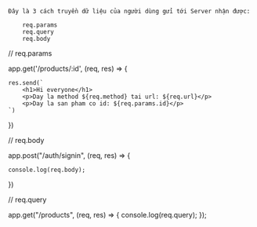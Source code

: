
    Đây là 3 cách truyền dữ liệu của người dùng gửi tới Server nhận được: 

        req.params
        req.query
        req.body



// req.params

app.get('/products/:id', (req, res) => {

    res.send(`
        <h1>Hi everyone</h1>
        <p>Day la method ${req.method} tai url: ${req.url}</p>
        <p>Day la san pham co id: ${req.params.id}</p>
    `)
})

// req.body

app.post("/auth/signin", (req, res) => {

    console.log(req.body);
})

// req.query

app.get("/products", (req, res) => {
    console.log(req.query);
});

